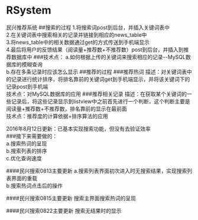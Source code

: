# RSystem
民兴推荐系统
##搜索的过程
1.将搜索词post到后台，并插入关键词表中  
2.在关键词表中搜索相关的记录并链接到相应的news_table中  
3.将news_table中的相关数据通过get的方式传送到手机端显示  
4.最后将用户的反馈结果（阅读量+推荐数+不推荐数）post到后台，并插入到推荐数据库中
###技术点：
a.如何根据上传的关键词来搜索相应的记录--MySQL数据库的模糊查询  
b.存在多条记录时应该怎么显示
##推荐的过程
###推荐热词
描述：对关键词表中的记录进行统计排序，将排名靠前的关键词get到手机端显示，并将该关键词下的记录post到手机端  
技术点：对MySQL数据库的应用
###推荐相关记录
描述：在获取某个关键词的一些记录后，将这些记录显示到listview中之前首先进行一个判断，这个判断主要是阅读量+推荐数+不推荐数，排名靠前的显示在最前面  
技术点：推荐度的计算依据+排序算法的应用

2016年8月12日更新：已基本实现搜索功能，但没有去验证效率  
###接下来需要做的：  
a.搜索热词的呈现  
b.搜索列表的排序  
c.优化查询速度

####民兴搜索0813主要更新
a.搜索列表界面初次进入时无搜索结果，实现搜索列表界面的重载  
b.搜索热词点击后的操作

####民兴搜索0815主要更新
搜索主界面搜索热词的呈现

####民兴搜索0822主要更新
搜索无结果时的显示
